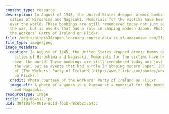 ```yaml
---
content_type: resource
description: In August of 1945, the United States dropped atomic bombs on the Japanese
  cities of Hiroshima and Nagasaki. Memorials for the victims have been built all
  over the world. These bombings are still remembered today not just as events during
  the war, but as events that had a role in shaping modern Japan. Photo courtesy of
  the Workers' Party of Ireland on Flickr.
file: /media/https%3A/open-learning-course-data-rc.s3.amazonaws.com/21g-064-intro-to-japanese-culture-spring-2012/d9f18af60619a31df65bd8c6b2d7543c_21g-064s12.jpg
file_type: image/jpeg
image_metadata:
  caption: In August of 1945, the United States dropped atomic bombs on the Japanese
    cities of Hiroshima and Nagasaki. Memorials for the victims have been built all
    over the world. These bombings are still remembered today not just as events during
    the war, but as events that had a role in shaping modern Japan. (Photo courtesy
    of [The Workers' Party of Ireland](http://www.flickr.com/photos/workerspartyireland/2741133626/)
    on Flickr.)
  credit: Photo courtesy of the Workers' Party of Ireland on Flickr.
  image-alt: A photo of a woman in a kimono at a memorial for the bombing or Hiroshima
    and Nagasaki.
resourcetype: Image
title: 21g-064s12.jpg
uid: d9f18af6-0619-a31d-f65b-d8c6b2d7543c
---
```

